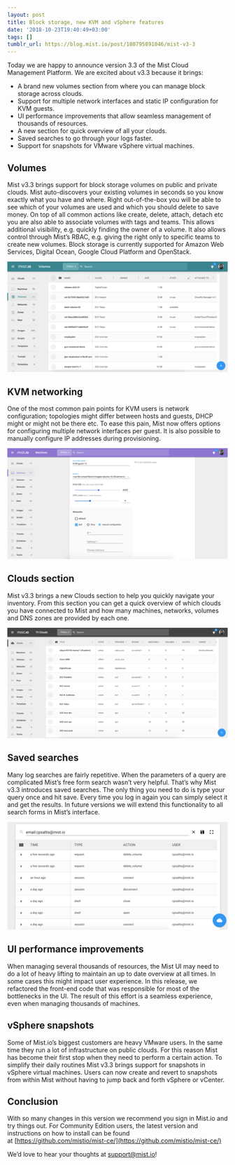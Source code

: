 ```yaml
---
layout: post
title: Block storage, new KVM and vSphere features
date: '2018-10-23T19:40:49+03:00'
tags: []
tumblr_url: https://blog.mist.io/post/180795891046/mist-v3-3
---
```

Today we are happy to announce version 3.3 of the Mist Cloud Management Platform. We are excited about v3.3 because it brings:

- A brand new volumes section from where you can manage block storage across clouds.
- Support for multiple network interfaces and static IP configuration for KVM guests.
- UI performance improvements that allow seamless management of thousands of resources.
- A new section for quick overview of all your clouds.  
- Saved searches to go through your logs faster.
- Support for snapshots for VMware vSphere virtual machines.

## Volumes

Mist v3.3 brings support for block storage volumes on public and private clouds. Mist auto-discovers your existing volumes in seconds so you know exactly what you have and where. Right out-of-the-box you will be able to see which of your volumes are used and which you should delete to save money. On top of all common actions like create, delete, attach, detach etc you are also able to associate volumes with tags and teams. This allows additional visibility, e.g. quickly finding the owner of a volume. It also allows control through Mist’s RBAC, e.g. giving the right only to specific teams to create new volumes. Block storage is currently supported for Amazon Web Services, Digital Ocean, Google Cloud Platform and OpenStack.

[![image](/assets/tumblr-images/tumblr_inline_piwy5fA27h1rgqrs8_1280.png)](https://78.media.tumblr.com/1c1071ef9433bb3fb9913e7c5c057875/tumblr_inline_piwy5fA27h1rgqrs8_1280.png)
## KVM networking

One of the most common pain points for KVM users is network configuration; topologies might differ between hosts and guests, DHCP might or might not be there etc. To ease this pain, Mist now offers options for configuring multiple network interfaces per guest. It is also possible to manually configure IP addresses during provisioning.

[![image](/assets/tumblr-images/tumblr_inline_piwxg3jLRt1rgqrs8_1280.png)](https://78.media.tumblr.com/e015b5e9ef9e74303cddc4dc88c614fb/tumblr_inline_piwxg3jLRt1rgqrs8_1280.png)
## Clouds section

Mist v3.3 brings a new Clouds section to help you quickly navigate your inventory. From this section you can get a quick overview of which clouds you have connected to Mist and how many machines, networks, volumes and DNS zones are provided by each one.

[![image](/assets/tumblr-images/tumblr_inline_piwxnr7Ece1rgqrs8_1280.png)](https://78.media.tumblr.com/cb15408563e13060796c59fc4e1ca6b9/tumblr_inline_piwxnr7Ece1rgqrs8_1280.png)
## Saved searches

Many log searches are fairly repetitive. When the parameters of a query are complicated Mist’s free form search wasn’t very helpful. That’s why Mist v3.3 introduces saved searches. The only thing you need to do is type your query once and hit save. Every time you log in again you can simply select it and get the results. In future versions we will extend this functionality to all search forms in Mist’s interface.

[![image](/assets/tumblr-images/tumblr_inline_piwxzsv1tL1rgqrs8_1280.png)](https://78.media.tumblr.com/f5027ac69d8785fde2686f9d0991adcc/tumblr_inline_piwxzsv1tL1rgqrs8_1280.png)
## UI performance improvements

When managing several thousands of resources, the Mist UI may need to do a lot of heavy lifting to maintain an up to date overview at all times. In some cases this might impact user experience. In this release, we refactored the front-end code that was responsible for most of the bottlenecks in the UI. The result of this effort is a seamless experience, even when managing thousands of machines.

## vSphere snapshots

Some of Mist.io’s biggest customers are heavy VMware users. In the same time they run a lot of infrastructure on public clouds. For this reason Mist has become their first stop when they need to perform a certain action. To simplify their daily routines Mist v3.3 brings support for snapshots in vSphere virtual machines. Users can now create and revert to snapshots from within Mist without having to jump back and forth vSphere or vCenter.

## Conclusion

With so many changes in this version we recommend you sign in Mist.io and try things out. For Community Edition users, the latest version and instructions on how to install can be found at&nbsp;[https://github.com/mistio/mist-ce/](https://github.com/mistio/mist-ce/)

We’d love to hear your thoughts at support@mist.io!

